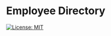 # __Employee Directory__
[![License: MIT](https://img.shields.io/badge/License-MIT-yellow.svg)](https://opensource.org/licenses/MIT)